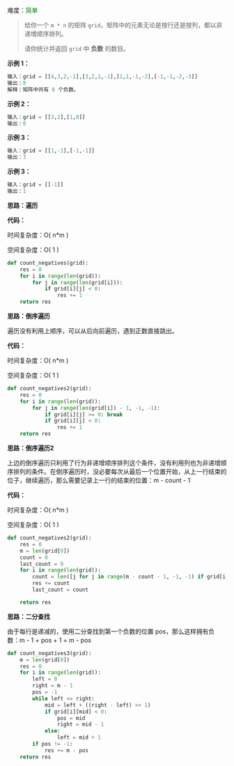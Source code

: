 难度：<font color=green>简单</font>

> 给你一个 `m * n` 的矩阵 `grid`，矩阵中的元素无论是按行还是按列，都以非递增顺序排列。 
>
> 请你统计并返回 `grid` 中 **负数** 的数目。

**示例 1：**

```python
输入：grid = [[4,3,2,-1],[3,2,1,-1],[1,1,-1,-2],[-1,-1,-2,-3]]
输出：8
解释：矩阵中共有 8 个负数。
```

**示例 2：**

```python
输入：grid = [[3,2],[1,0]]
输出：0
```

**示例 3：**

```python
输入：grid = [[1,-1],[-1,-1]]
输出：3
```

**示例 3：**

```python
输入：grid = [[-1]]
输出：1
```



**思路：遍历**

**代码：**

时间复杂度：O( n*m )

空间复杂度：O( 1 )

```python
def count_negatives(grid):
    res = 0
    for i in range(len(grid)):
        for j in range(len(grid[i])):
            if grid[i][j] < 0:
                res += 1
    return res
```



**思路：倒序遍历**

遍历没有利用上顺序，可以从后向前遍历，遇到正数直接跳出。

**代码：**

时间复杂度：O( n*m )

空间复杂度：O( 1 )

```python
def count_negatives2(grid):
    res = 0
    for i in range(len(grid)):
        for j in range(len(grid[i]) - 1, -1, -1):
            if grid[i][j] >= 0: break
            if grid[i][j] < 0:
                res += 1
    return res
```





**思路：倒序遍历2**

上边的倒序遍历只利用了行为非递增顺序排列这个条件，没有利用列也为非递增顺序排列的条件。在倒序遍历时，没必要每次从最后一个位置开始，从上一行结束的位子，继续遍历，那么需要记录上一行的结束的位置：m - count - 1 

**代码：**

时间复杂度：O( n*m )

空间复杂度：O( 1 )

```python
def count_negatives2(grid):
    res = 0
    m = len(grid[0])
    count = 0
    last_count = 0
    for i in range(len(grid)):
        count = len([j for j in range(m - count - 1, -1, -1) if grid[i][j] < 0]) + last_count
        res += count
        last_count = count

    return res
```





**思路：二分查找**

由于每行是递减的，使用二分查找到第一个负数的位置 pos，那么这样拥有负数：m - 1 + pos + 1 = m - pos

```python
def count_negatives3(grid):
    m = len(grid[0])
    res = 0
    for i in range(len(grid)):
        left = 0
        right = m - 1
        pos = -1
        while left <= right:
            mid = left + ((right - left) >> 1)
            if grid[i][mid] < 0:
                pos = mid
                right = mid - 1
            else:
                left = mid + 1
        if pos != -1:
            res += m - pos
    return res
```

